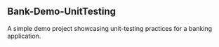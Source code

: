 ## Bank-Demo-UnitTesting
A simple demo project showcasing unit-testing practices for a banking application.
